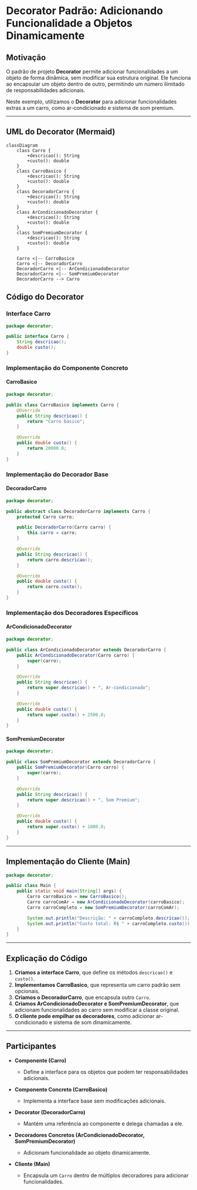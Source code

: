 # Decorator Padrão: Adicionando Funcionalidade a Objetos Dinamicamente

## Motivação
O padrão de projeto **Decorator** permite adicionar funcionalidades a um objeto de forma dinâmica, sem modificar sua estrutura original. Ele funciona ao encapsular um objeto dentro de outro, permitindo um número ilimitado de responsabilidades adicionais.

Neste exemplo, utilizamos o **Decorator** para adicionar funcionalidades extras a um carro, como ar-condicionado e sistema de som premium.

---

## UML do Decorator (Mermaid)

```mermaid
classDiagram
    class Carro {
        +descricao(): String
        +custo(): double
    }
    class CarroBasico {
        +descricao(): String
        +custo(): double
    }
    class DecoradorCarro {
        +descricao(): String
        +custo(): double
    }
    class ArCondicionadoDecorator {
        +descricao(): String
        +custo(): double
    }
    class SomPremiumDecorator {
        +descricao(): String
        +custo(): double
    }
    
    Carro <|-- CarroBasico
    Carro <|-- DecoradorCarro
    DecoradorCarro <|-- ArCondicionadoDecorator
    DecoradorCarro <|-- SomPremiumDecorator
    DecoradorCarro --> Carro
```


## Código do Decorator

### Interface Carro
```java
package decorator;

public interface Carro {
    String descricao();
    double custo();
}
```

### Implementação do Componente Concreto

#### CarroBasico
```java
package decorator;

public class CarroBasico implements Carro {
    @Override
    public String descricao() {
        return "Carro básico";
    }

    @Override
    public double custo() {
        return 20000.0;
    }
}
```

### Implementação do Decorador Base

#### DecoradorCarro
```java
package decorator;

public abstract class DecoradorCarro implements Carro {
    protected Carro carro;

    public DecoradorCarro(Carro carro) {
        this.carro = carro;
    }

    @Override
    public String descricao() {
        return carro.descricao();
    }

    @Override
    public double custo() {
        return carro.custo();
    }
}
```

### Implementação dos Decoradores Específicos

#### ArCondicionadoDecorator
```java
package decorator;

public class ArCondicionadoDecorator extends DecoradorCarro {
    public ArCondicionadoDecorator(Carro carro) {
        super(carro);
    }

    @Override
    public String descricao() {
        return super.descricao() + ", Ar-condicionado";
    }

    @Override
    public double custo() {
        return super.custo() + 2500.0;
    }
}
```

#### SomPremiumDecorator
```java
package decorator;

public class SomPremiumDecorator extends DecoradorCarro {
    public SomPremiumDecorator(Carro carro) {
        super(carro);
    }

    @Override
    public String descricao() {
        return super.descricao() + ", Som Premium";
    }

    @Override
    public double custo() {
        return super.custo() + 1800.0;
    }
}
```

---

## Implementação do Cliente (Main)
```java
package decorator;

public class Main {
    public static void main(String[] args) {
        Carro carroBasico = new CarroBasico();
        Carro carroComAr = new ArCondicionadoDecorator(carroBasico);
        Carro carroCompleto = new SomPremiumDecorator(carroComAr);

        System.out.println("Descrição: " + carroCompleto.descricao());
        System.out.println("Custo total: R$ " + carroCompleto.custo());
    }
}
```

---

## Explicação do Código
1. **Criamos a interface Carro**, que define os métodos `descricao()` e `custo()`.
2. **Implementamos CarroBasico**, que representa um carro padrão sem opcionais.
3. **Criamos o DecoradorCarro**, que encapsula outro `Carro`.
4. **Criamos ArCondicionadoDecorator e SomPremiumDecorator**, que adicionam funcionalidades ao carro sem modificar a classe original.
5. **O cliente pode empilhar os decoradores**, como adicionar ar-condicionado e sistema de som dinamicamente.

---

## Participantes

- **Componente (Carro)**
  - Define a interface para os objetos que podem ter responsabilidades adicionais.

- **Componente Concreto (CarroBasico)**
  - Implementa a interface base sem modificações adicionais.

- **Decorator (DecoradorCarro)**
  - Mantém uma referência ao componente e delega chamadas a ele.

- **Decoradores Concretos (ArCondicionadoDecorator, SomPremiumDecorator)**
  - Adicionam funcionalidade ao objeto dinamicamente.

- **Cliente (Main)**
  - Encapsula um `Carro` dentro de múltiplos decoradores para adicionar funcionalidades.
